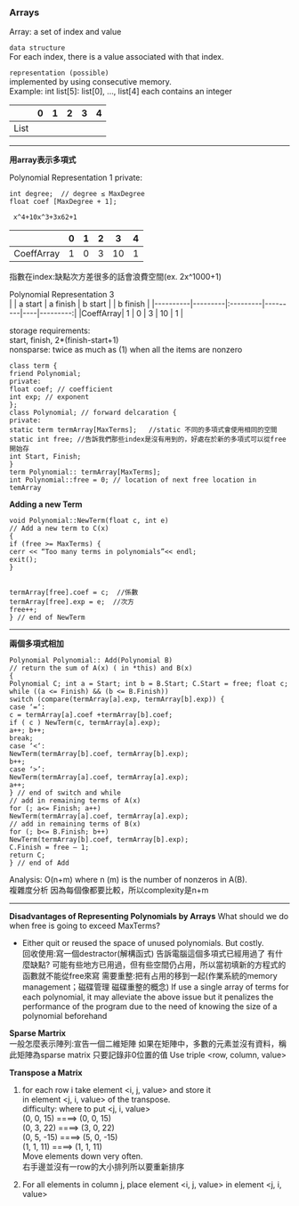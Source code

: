 ### Arrays
Array: a set of index and value

`data structure`  
For each index, there is a value associated with that index.  


`representation (possible)`  
implemented by using consecutive memory.  
Example: int list[5]: list[0], …, list[4] each contains an integer  

|      | 0 | 1 | 2 | 3 | 4 |
|------|---|:--|---|---|--:|
| List |   |   |   |   |   |

---

**用array表示多項式**  

Polynomial Representation 1
private:
````
int degree;  // degree ≤ MaxDegree
float coef [MaxDegree + 1];
````
     x^4+10x^3+3x62+1
|          | 0 | 1 | 2 | 3  | 4 |
|----------|---|:--|---|----|--:|
|CoeffArray| 1 | 0 | 3 | 10 | 1 |

指數在index:缺點次方差很多的話會浪費空間(ex. 2x^1000+1)  

Polynomial Representation 3  
|          | a start | a finish | b start |    | b finish |
|----------|---------|:---------|---------|----|---------:|
|CoeffArray| 1 | 0 | 3 | 10 | 1 |



storage requirements:  
start, finish, 2*(finish-start+1)  
nonsparse: twice as much as (1) when all the items are nonzero  
````
class term { 
friend Polynomial; 
private: 
float coef; // coefficient 
int exp; // exponent 
}; 
class Polynomial; // forward delcaration { 
private:
static term termArray[MaxTerms];   //static 不同的多項式會使用相同的空間
static int free; //告訴我們那些index是沒有用到的，好處在於新的多項式可以從free開始存
int Start, Finish; 
} 
term Polynomial:: termArray[MaxTerms]; 
int Polynomial::free = 0; // location of next free location in temArray
````

**Adding a new Term**
````
void Polynomial::NewTerm(float c, int e)
// Add a new term to C(x)
{
if (free >= MaxTerms) {
cerr << “Too many terms in polynomials”<< endl;
exit();
}


termArray[free].coef = c;  //係數
termArray[free].exp = e;  //次方
free++;
} // end of NewTerm
````
---

**兩個多項式相加**
````
Polynomial Polynomial:: Add(Polynomial B)
// return the sum of A(x) ( in *this) and B(x)
{
Polynomial C; int a = Start; int b = B.Start; C.Start = free; float c;
while ((a <= Finish) && (b <= B.Finish))
switch (compare(termArray[a].exp, termArray[b].exp)) {
case ‘=‘:
c = termArray[a].coef +termArray[b].coef;
if ( c ) NewTerm(c, termArray[a].exp);
a++; b++;
break;
case ‘<‘:
NewTerm(termArray[b].coef, termArray[b].exp);
b++;
case ‘>’:
NewTerm(termArray[a].coef, termArray[a].exp);
a++;
} // end of switch and while
// add in remaining terms of A(x)
for (; a<= Finish; a++)
NewTerm(termArray[a].coef, termArray[a].exp);
// add in remaining terms of B(x)
for (; b<= B.Finish; b++)
NewTerm(termArray[b].coef, termArray[b].exp);
C.Finish = free – 1;
return C;
} // end of Add
````
Analysis: O(n+m) where n (m) is the number of nonzeros in A(B).  
複雜度分析 因為每個像都要比較，所以complexity是n+m

---
**Disadvantages of Representing Polynomials by Arrays**
What should we do when free is going to exceed MaxTerms?
- Either quit or reused the space of unused polynomials. But costly.  
回收使用:寫一個destractor(解構函式)  告訴電腦這個多項式已經用過了
有什麼缺點? 可能有些地方已用過，但有些空間仍占用，所以當初填新的方程式的函數就不能從free來寫
需要重整:把有占用的移到一起(作業系統的memory management；磁碟管理 磁碟重整的概念)
If use a single array of terms for each polynomial, it may alleviate the above issue but it penalizes the performance of the program due to the need of knowing the size of a polynomial beforehand

**Sparse Martrix**  
一般怎麼表示陣列:宣告一個二維矩陣
如果在矩陣中，多數的元素並沒有資料，稱此矩陣為sparse matrix 
只要記錄非0位置的值 Use triple <row, column, value>

**Transpose a Matrix**  
1. for each row i take element <i, j, value> and store it  
in element <j, i, value> of the transpose.  
difficulty: where to put <j, i, value>  
(0, 0, 15) ====> (0, 0, 15)  
(0, 3, 22) ====> (3, 0, 22)  
(0, 5, -15) ====> (5, 0, -15)  
(1, 1, 11) ====> (1, 1, 11)  
Move elements down very often.  
右手邊並沒有一row的大小排列所以要重新排序

2. For all elements in column j, place element <i, j, value> in element <j, i, value>


